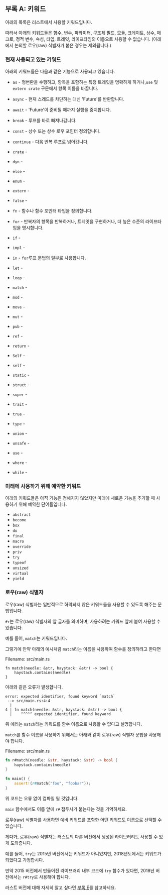 <!--## Appendix A: Keywords -->
## 부록 A: 키워드
 
<!--The following list contains keywords that are reserved for current or future use by the Rust language-->
아래의 목록은 러스트에서 사용할 키워드입니다.
<!--As such, they cannot be used as identifiers (except as raw identifiers as we’ll discuss in the “[Raw Identifiers][raw-identifiers]” section), including names of functions, variables, parameters, struct fields, modules, crates, constants, macros, static values, attributes, types, traits, or lifetimes.-->
따라서 아래의 키워드들은 함수, 변수, 파라미터, 구조체 필드, 모듈, 크레이트, 상수, 매크로, 정적 변수, 속성, 타입, 트레잇, 라이프타임의 이름으로 사용할 수 없습니다. (아래에서 논의할 로우(raw) 식별자가 붙은 경우는 제외됩니다.)

[raw-identifiers]: #raw-identifiers 
 
<!--### Keywords Currently in Use -->
 ### 현재 사용되고 있는 키워드
 
<!--The following keywords currently have the functionality described.  -->
아래의 키워드들은 다음과 같은 기능으로 사용되고 있습니다.

<!-- * `as` - perform primitive casting, disambiguate the specific trait containing an item, or rename items in `use` and `extern crate` statements-->
* `as` - 형변환을 수행하고, 항목을 포함하는 특정 트레잇을 명확하게 하거나,`use` 및`extern crate` 구문에서 항목 이름을 바꿉니다.
<!-- * `async` - return a `Future` instead of blocking the current thread -->
* `async` - 현재 스레드를 차단하는 대신 'Future'를 반환합니다.
<!--* `await` - suspend execution until the result of a `Future` is ready -->
* `await` - 'Future'이 준비될 때까지 실행을 중지합니다.
<!--* `break` - exit a loop immediately -->
* `break` - 루프를 바로 빠져나갑니다.
<!--* `const` - define constant items or constant raw pointers -->
* `const` - 상수 또는 상수 로우 포인터 정의합니다.
<!-- * `continue` - continue to the next loop iteration -->
* `continue` - 다음 반복 루프로 넘어갑니다.
<!--* `crate` - link an external crate or a macro variable representing the crate in which the macro is defined -->
* `crate` -
<!--* `dyn` - dynamic dispatch to a trait object -->
* `dyn` -
<!--* `else` - fallback for `if` and `if let` control flow constructs  -->
* `else` - 
<!--* `enum` - define an enumeration -->
* `enum` - 
<!--* `extern` - link an external crate, function, or variable -->
* `extern` -
<!--* `false` - Boolean false literal -->
* `false` -
<!--* `fn` - define a function or the function pointer type -->
* `fn` - 함수나 함수 포인터 타입을 정의합니다.
<!--* `for` - loop over items from an iterator, implement a trait, or specify a   higher-ranked lifetime -->
* `for` - 반복자의 항목을 반복하거나, 트레잇을 구현하거나, 더 높은 수준의 라이프타임을 명시합니다.
<!--* `if` - branch based on the result of a conditional expression -->
* `if` -
<!--* `impl` - implement inherent or trait functionality -->
* `impl` -
<!--* `in` - part of `for` loop syntax -->
* `in` - `for`루프 문법의 일부로 사용합니다.
<!--* `let` - bind a variable -->
* `let` -
<!--* `loop` - loop unconditionally -->
* `loop` -
<!--* `match` - match a value to patterns -->
* `match` -
<!--* `mod` - define a module -->
* `mod` -
<!--* `move` - make a closure take ownership of all its captures -->
* `move` - 
<!--* `mut` - denote mutability in references, raw pointers, or pattern bindings -->
* `mut` -
<!--* `pub` - denote public visibility in struct fields, `impl` blocks, or modules -->
* `pub` -
<!--* `ref` - bind by reference -->
* `ref` -
<!--* `return` - return from function -->
* `return` -
<!--* `Self` - a type alias for the type we are defining or implementing -->
* `Self` -
<!--* `self` - method subject or current module -->
* `self` -
<!--* `static` - global variable or lifetime lasting the entire program execution -->
* `static` -
<!--* `struct` - define a structure -->
* `struct` -
<!--* `super` - parent module of the current module -->
* `super` -
<!--* `trait` - define a trait -->
* `trait` -
<!--* `true` - Boolean true literal -->
* `true` -
<!--* `type` - define a type alias or associated type -->
* `type` -
<!--* `union` - define a [union] and is only a keyword when used in a union declaration -->
* `union` -
<!--* `unsafe` - denote unsafe code, functions, traits, or implementations -->
* `unsafe` -
<!--* `use` - bring symbols into scope -->
* `use` -
<!--* `where` - denote clauses that constrain a type -->
* `where` -
<!--* `while` - loop conditionally based on the result of an expression -->
* `while` -

[union]: ../reference/items/unions.html 
 
<!--### Keywords Reserved for Future Use -->
 ### 미래에 사용하기 위해 예약한 키워드
 
<!--The following keywords do not have any functionality but are reserved by Rust for potential future use. -->
아래의 키워드들은 아직 기능은 정해지지 않았지만 미래에 새로운 기능을 추가할 때 사용하기 위해 예약한 단어들입니다.

* `abstract`
* `become`
* `box`
* `do`
* `final`
* `macro`
* `override`
* `priv`
* `try`
* `typeof`
* `unsized`
* `virtual`
* `yield`
 
<!--### Raw Identifiers -->
### 로우(raw) 식별자
 
<!--*Raw identifiers* are the syntax that lets you use keywords where they wouldn’t normally be allowed-->
로우(raw) 식별자는 일반적으로 허락되지 않은 키워드들을 사용할 수 있도록 해주는 문법입니다.
<!--You use a raw identifier by prefixing a keyword with `r#`.  -->
`#r`는 로우(raw) 식별자의 앞 글자를 의미하며, 사용하려는 키워드 앞에 붙여 사용할 수 있습니다.
<!--For example, `match` is a keyword-->
예를 들어, `match`는 키워드입니다.
<!--If you try to compile the following function that uses `match` as its name: -->
 그렇기에 만약 아래의 예시처럼 `match`라는 이름을 사용하여 함수를 정의하려고 한다면
 
<span class="filename">Filename: src/main.rs</span> 
 
```rust,ignore,does_not_compile 
fn match(needle: &str, haystack: &str) -> bool { 
    haystack.contains(needle) 
} 
``` 
<!--you’ll get this error: -->
 아래와 같은 오류가 발생합니다.

```text 
error: expected identifier, found keyword `match` 
 --> src/main.rs:4:4 
  | 
4 | fn match(needle: &str, haystack: &str) -> bool { 
  |    ^^^^^ expected identifier, found keyword 
``` 
<!--The error shows that you can’t use the keyword `match` as the function identifier-->
위 에러는 `match`라는 키워드를 함수 이름으로 사용할 수 없다고 설명합니다.
<!--To use `match` as a function name, you need to use the raw identifier syntax, like this: -->
 `match`를 함수 이름을 사용하기 위해서는 아래와 같이 로우(raw) 식별자 문법을 사용해야 합니다.
 
<span class="filename">Filename: src/main.rs</span> 
 
```rust 
fn r#match(needle: &str, haystack: &str) -> bool { 
    haystack.contains(needle) 
} 
 
fn main() { 
    assert!(r#match("foo", "foobar")); 
} 
``` 
<!--This code will compile without any errors-->
위 코드는 오류 없이 컴파일 될 것입니다.
<!--Note the `r#` prefix on the function name in its definition as well as where the function is called in `main`.  -->
`main` 함수에서도 이름 앞에 `r#` 접두사가 붙는다는 것을 기억하세요.
<!--Raw identifiers allow you to use any word you choose as an identifier, even if that word happens to be a reserved keyword-->
로우(raw) 식별자를 사용하면 예비 키워드를 포함한 어떤 키워드도 이름으로 선택할 수 있습니다.
<!--In addition, raw identifiers allow you to use libraries written in a different Rust edition than your crate uses-->
게다가, 로우(raw) 식별자는 러스트의 다른 버전에서 생성된 라이브러리도 사용할 수 있게 도와줍니다.
<!--For example, `try` isn’t a keyword in the 2015 edition but is in the 2018 edition-->
예를 들어, `try`는 2015년 버전에서는 키워드가 아니었지만, 2018년도에서는 키워드가 되었다고 가정합시다.
<!--If you depend on a library that’s written using the 2015 edition and has a `try` function, you’ll need to use the raw identifier syntax, `r#try` in this case, to call that function from your 2018 edition code-->
만약 2015 버전에서 만들어진 라이브러리 내부 코드에 `try` 함수가 있다면, 2018년 버전에서는 `r#try`로 사용해야 합니다.
<!--See [Appendix E][appendix-e] for more information on editions.  -->
러스트 버전에 대해 자세히 알고 싶다면 [부록 E][appendix-e]를 참고하세요.

[appendix-e]: appendix-05-editions.html 

